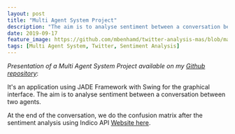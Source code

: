 ```yaml
---
layout: post
title: "Multi Agent System Project"
description: "The aim is to analyse sentiment between a conversation between two agents."
date: 2019-09-17
feature_image: https://github.com/mbenhamd/twitter-analysis-mas/blob/master/app-screenshot.png?raw=true 
tags: [Multi Agent System, Twitter, Sentiment Analysis]
---
```


*Presentation of a Multi Agent System Project available on my [Github repository](https://github.com/mbenhamd/twitter-analysis-mas)*:

It's an application using JADE Framework with Swing for the graphical interface.
The aim is to analyse sentiment between a conversation between two agents.

<!--more-->

At the end of the conversation, we do the confusion matrix after the sentiment analysis using Indico API [Website here](https://indico.io/).

